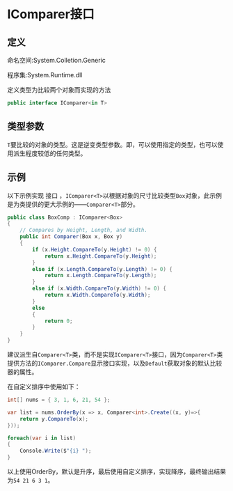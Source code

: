 # IComparer<T>接口

## 定义

命名空间:System.Colletion.Generic

程序集:System.Runtime.dll

定义类型为比较两个对象而实现的方法

```c#
public interface IComparer<in T>
```

## 类型参数

`T`要比较的对象的类型。这是逆变类型参数。即，可以使用指定的类型，也可以使用派生程度较低的任何类型。

## 示例

以下示例实现 接口 ，`IComparer<T>`以根据对象的尺寸比较类型`Box`对象，此示例是为类提供的更大示例的——`Comparer<T>`部分。

```c#
public class BoxComp : IComparer<Box>
{
    // Compares by Height, Length, and Width.
    public int Comparer(Box x, Box y) 
    {
        if (x.Height.CompareTo(y.Height) != 0) {
            return x.Height.CompareTo(y.Height);
        } 
        else if (x.Length.CompareTo(y.Length) != 0) {
            return x.Length.CompareTo(y.Length);
        } 
        else if (x.Width.CompareTo(y.Width) != 0) {
            return x.Width.CompareTo(y.Width);
        }
        else
        {
            return 0;
        }
    }
}
```

建议派生自`Comparer<T>`类，而不是实现`IComparer<T>`接口，因为`Comparer<T>`类提供方法的`IComparer.Compare`显示接口实现，以及`Default`获取对象的默认比较器的属性。

在自定义排序中使用如下：

```c#
int[] nums = { 3, 1, 6, 21, 54 };

var list = nums.OrderBy(x => x, Comparer<int>.Create((x, y)=>{
	return y.CompareTo(x);
}));

foreach(var i in list) 
{
	Console.Write($"{i} ");
}
```

以上使用OrderBy，默认是升序，最后使用自定义排序，实现降序，最终输出结果为`54 21 6 3 1`。


